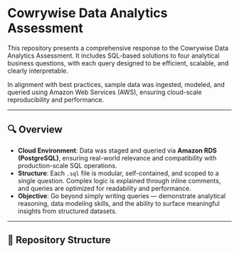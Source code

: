 # Cowrywise Data Analytics Assessment

This repository presents a comprehensive response to the Cowrywise Data Analytics Assessment. It includes SQL-based solutions to four analytical business questions, with each query designed to be efficient, scalable, and clearly interpretable. 

In alignment with best practices, sample data was ingested, modeled, and queried using Amazon Web Services (AWS), ensuring cloud-scale reproducibility and performance.

---

## 🔍 Overview

- **Cloud Environment**: Data was staged and queried via **Amazon RDS (PostgreSQL)**, ensuring real-world relevance and compatibility with production-scale SQL operations.
- **Structure**: Each `.sql` file is modular, self-contained, and scoped to a single question. Complex logic is explained through inline comments, and queries are optimized for readability and performance.
- **Objective**: Go beyond simply writing queries — demonstrate analytical reasoning, data modeling skills, and the ability to surface meaningful insights from structured datasets.

---

## 📁 Repository Structure

